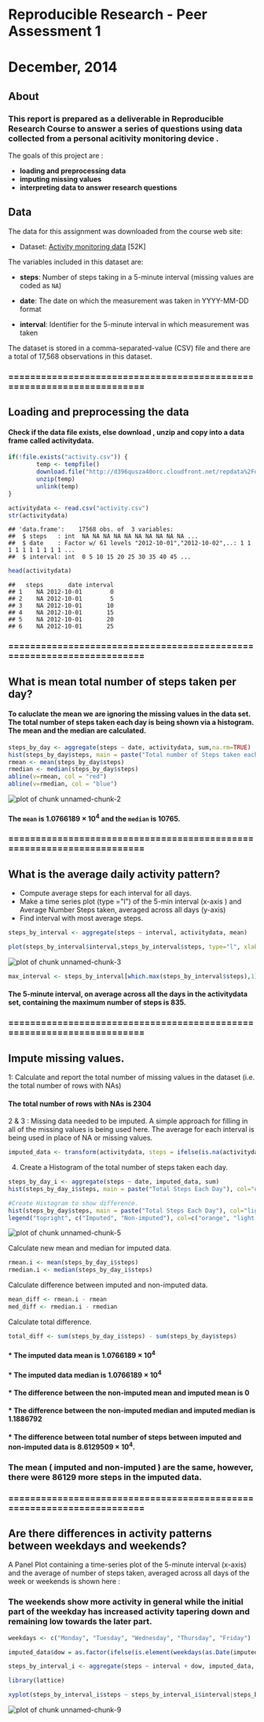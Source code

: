 
# Reproducible Research - Peer Assessment 1 
# December, 2014

## About


### This report is prepared as a deliverable in Reproducible Research Course to answer a series of questions using data collected from a personal acitivity monitoring device .


 The goals of this project are : 

 * **loading and preprocessing data**
 * **imputing missing values**
 * **interpreting data to answer research questions**

## Data
The data for this assignment was downloaded from the course web
site:

* Dataset: [Activity monitoring data](https://d396qusza40orc.cloudfront.net/repdata%2Fdata%2Factivity.zip) [52K]

The variables included in this dataset are:

* **steps**: Number of steps taking in a 5-minute interval (missing
    values are coded as `NA`)

* **date**: The date on which the measurement was taken in YYYY-MM-DD
    format

* **interval**: Identifier for the 5-minute interval in which
    measurement was taken

The dataset is stored in a comma-separated-value (CSV) file and there are a total of 17,568 observations in this dataset.

### ======================================================================


## Loading and preprocessing the data

#### Check if the data file exists, else  download , unzip and copy into a data frame called activitydata. 


```r
if(!file.exists("activity.csv")) {
        temp <- tempfile()
        download.file("http://d396qusza40orc.cloudfront.net/repdata%2Fdata%2Factivity.zip",temp)
        unzip(temp)
        unlink(temp)
}

activitydata <- read.csv("activity.csv")
str(activitydata)
```

```
## 'data.frame':	17568 obs. of  3 variables:
##  $ steps   : int  NA NA NA NA NA NA NA NA NA NA ...
##  $ date    : Factor w/ 61 levels "2012-10-01","2012-10-02",..: 1 1 1 1 1 1 1 1 1 1 ...
##  $ interval: int  0 5 10 15 20 25 30 35 40 45 ...
```

```r
head(activitydata)
```

```
##   steps       date interval
## 1    NA 2012-10-01        0
## 2    NA 2012-10-01        5
## 3    NA 2012-10-01       10
## 4    NA 2012-10-01       15
## 5    NA 2012-10-01       20
## 6    NA 2012-10-01       25
```

### ======================================================================

## What is mean total number of steps taken per day?

#### To caluclate the mean we are ignoring the missing values in the data set. The total number of steps taken each day is being shown via a histogram. The mean and the median are calculated. 



```r
steps_by_day <- aggregate(steps ~ date, activitydata, sum,na.rm=TRUE)
hist(steps_by_day$steps, main = paste("Total number of Steps taken each day"), col="cyan", xlab="Number of Steps")
rmean <- mean(steps_by_day$steps)
rmedian <- median(steps_by_day$steps)
abline(v=rmean, col = "red")
abline(v=rmedian, col = "blue")
```

![plot of chunk unnamed-chunk-2](figure/unnamed-chunk-2-1.png) 

#### The `mean` is 1.0766189 &times; 10<sup>4</sup> and the `median` is 10765.


### ======================================================================

## What is the average daily activity pattern?


* Compute average steps for each interval for all days. 
* Make a  time series plot (type ="l") of the 5-min interval (x-axis ) and  Average Number Steps taken, averaged across all days (y-axis) 
* Find interval with most average steps. 

```r
steps_by_interval <- aggregate(steps ~ interval, activitydata, mean)

plot(steps_by_interval$interval,steps_by_interval$steps, type="l", xlab="Interval", ylab="Number of Steps",main="Average Number of Steps per Day by Interval")
```

![plot of chunk unnamed-chunk-3](figure/unnamed-chunk-3-1.png) 

```r
max_interval <- steps_by_interval[which.max(steps_by_interval$steps),1]
```

#### The 5-minute interval, on average across all the days in the activitydata set, containing the maximum number of steps is 835.


### ======================================================================

## Impute missing values. 

1: Calculate and report the total number of missing values in the dataset (i.e. the total number of rows with NAs)

#### The total number of rows with NAs is 2304

2 & 3 : Missing data needed to be imputed. A simple approach for filling in all of the missing values is being used here. The average for each interval is being used in place of NA or missing values.  



```r
imputed_data <- transform(activitydata, steps = ifelse(is.na(activitydata$steps), steps_by_interval$steps[match(activitydata$interval, steps_by_interval$interval)], activitydata$steps))
```

4.  Create a Histogram of the total number of steps taken each day.  

```r
steps_by_day_i <- aggregate(steps ~ date, imputed_data, sum)
hist(steps_by_day_i$steps, main = paste("Total Steps Each Day"), col="orange", xlab="Number of Steps")

#Create Histogram to show difference. 
hist(steps_by_day$steps, main = paste("Total Steps Each Day"), col="light green", xlab="Number of Steps", add=T)
legend("topright", c("Imputed", "Non-imputed"), col=c("orange", "light green"), lwd=10)
```

![plot of chunk unnamed-chunk-5](figure/unnamed-chunk-5-1.png) 

Calculate new mean and median for imputed data. 

```r
rmean.i <- mean(steps_by_day_i$steps)
rmedian.i <- median(steps_by_day_i$steps)
```

Calculate difference between imputed and non-imputed data.

```r
mean_diff <- rmean.i - rmean
med_diff <- rmedian.i - rmedian
```

Calculate total difference.

```r
total_diff <- sum(steps_by_day_i$steps) - sum(steps_by_day$steps)
```

#### * The imputed data mean is 1.0766189 &times; 10<sup>4</sup>
#### * The imputed data median is 1.0766189 &times; 10<sup>4</sup>
#### * The difference between the non-imputed mean and imputed mean is 0
#### * The difference between the non-imputed median and imputed median is 1.1886792
#### * The difference between total number of steps between imputed and non-imputed data is 8.6129509 &times; 10<sup>4</sup>. 

### The mean ( imputed and non-imputed ) are the same, however, there were 86129 more steps in the imputed data.

### ======================================================================

## Are there differences in activity patterns between weekdays and weekends?

A Panel Plot containing a time-series plot  of the 5-minute interval (x-axis) and the average of number of steps taken, averaged across all days of the week or weekends is shown here : 

### The weekends show more activity in general while the initial part of the weekday has increased activity tapering down and remaining low towards the later part. 


```r
weekdays <- c("Monday", "Tuesday", "Wednesday", "Thursday", "Friday")

imputed_data$dow = as.factor(ifelse(is.element(weekdays(as.Date(imputed_data$date)),weekdays), "Weekday", "Weekend"))

steps_by_interval_i <- aggregate(steps ~ interval + dow, imputed_data, mean)

library(lattice)

xyplot(steps_by_interval_i$steps ~ steps_by_interval_i$interval|steps_by_interval_i$dow, main="Average Steps per Day by Interval",xlab="Interval", ylab="Steps",layout=c(1,2), type="l")
```

![plot of chunk unnamed-chunk-9](figure/unnamed-chunk-9-1.png) 
